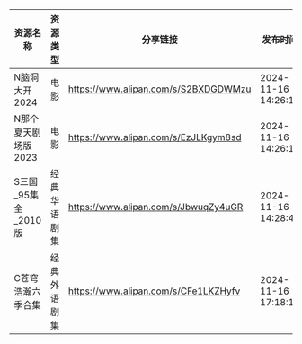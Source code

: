 | 资源名称           | 资源类型   | 分享链接                                 | 发布时间                |
| -------------- | ------ | ------------------------------------ | ------------------- |
| N脑洞大开2024      | 电影     | https://www.alipan.com/s/S2BXDGDWMzu | 2024-11-16 14:26:14 |
| N那个夏天剧场版2023   | 电影     | https://www.alipan.com/s/EzJLKgym8sd | 2024-11-16 14:26:11 |
| S三国_95集全_2010版 | 经典华语剧集 | https://www.alipan.com/s/JbwuqZy4uGR | 2024-11-16 14:28:41 |
| C苍穹浩瀚六季合集      | 经典外语剧集 | https://www.alipan.com/s/CFe1LKZHyfv | 2024-11-16 17:18:10 |
